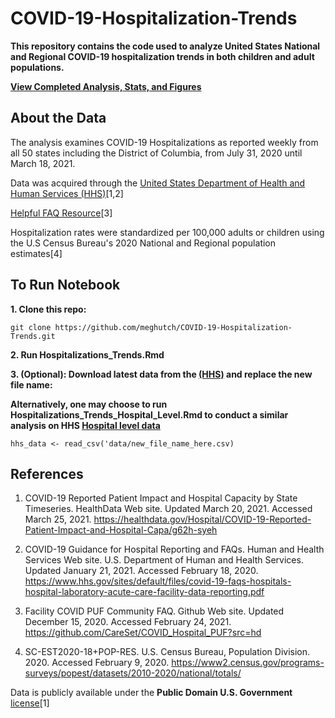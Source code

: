 # COVID-19-Hospitalization-Trends

**This repository contains the  code used to analyze United States National and Regional COVID-19 hospitalization trends in both children and adult populations.**

**[View Completed Analysis, Stats, and Figures](https://meghutch.github.io/Hospitalization_Trends.html)**

## About the Data

The analysis examines COVID-19 Hospitalizations as reported weekly from all 50 states including the District of Columbia, from July 31, 2020 until March 18, 2021.

Data was acquired through the [United States Department of Health and Human Services (HHS)](https://healthdata.gov/Hospital/COVID-19-Reported-Patient-Impact-and-Hospital-Capa/g62h-syeh)[1,2]

[Helpful FAQ Resource](https://github.com/CareSet/COVID_Hospital_PUF?src=hd)[3]

Hospitalization rates were standardized per 100,000 adults or children using the U.S Census Bureau's 2020 National and Regional population estimates[4]

## **To Run Notebook**

**1. Clone this repo:**

```git clone https://github.com/meghutch/COVID-19-Hospitalization-Trends.git```

**2. Run Hospitalizations_Trends.Rmd**

**3. (Optional): Download latest data from the [(HHS)](https://healthdata.gov/Hospital/COVID-19-Reported-Patient-Impact-and-Hospital-Capa/g62h-syeh) and replace the new file name:**

**Alternatively, one may choose to run Hospitalizations_Trends_Hospital_Level.Rmd to conduct a similar analysis on HHS [Hospital level data](https://healthdata.gov/Hospital/COVID-19-Reported-Patient-Impact-and-Hospital-Capa/g62h-syeh)**

```hhs_data <- read_csv('data/new_file_name_here.csv)```

## References

1. COVID-19 Reported Patient Impact and Hospital Capacity by State Timeseries. HealthData Web site. Updated March 20, 2021. Accessed March 25, 2021. https://healthdata.gov/Hospital/COVID-19-Reported-Patient-Impact-and-Hospital-Capa/g62h-syeh

2. COVID-19 Guidance for Hospital Reporting and FAQs. Human and Health Services Web site. U.S. Department of Human and Health Services. Updated January 21, 2021. Accessed February 18, 2020. https://www.hhs.gov/sites/default/files/covid-19-faqs-hospitals-hospital-laboratory-acute-care-facility-data-reporting.pdf

3. Facility COVID PUF Community FAQ. Github Web site. Updated December 15, 2020. Accessed February 24, 2021. https://github.com/CareSet/COVID_Hospital_PUF?src=hd

4. SC-EST2020-18+POP-RES. U.S. Census Bureau, Population Division. 2020. Accessed February 9, 2020. https://www2.census.gov/programs-surveys/popest/datasets/2010-2020/national/totals/

Data is publicly available under the **Public Domain U.S. Government** [license](https://www.usa.gov/government-works)[1]



